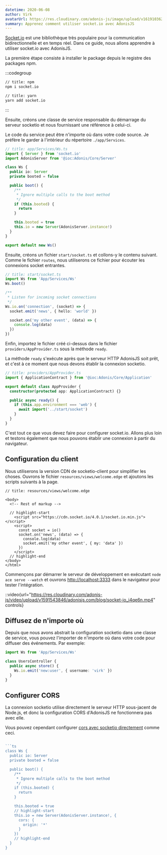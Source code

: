 ```yaml
---
datetime: 2020-06-08
author: Virk
avatarUrl: https://res.cloudinary.com/adonis-js/image/upload/v1619103621/adonisjs-authors-avatars/DYO4KUru_400x400_shujhw.jpg
summary: Apprenez comment utiliser socket.io avec AdonisJS
---
```


[Socket.io](https://socket.io/) est une bibliothèque très populaire pour la communication bidirectionnelle et en temps réel. Dans ce guide, nous allons apprendre à utiliser socket.io avec AdonisJS.

La première étape consiste à installer le package depuis le registre des packages npm.

:::codegroup

```sh
// title: npm
npm i socket.io
```

```sh
// title: yarn
yarn add socket.io
```
:::

Ensuite, créons une classe de service responsable du démarrage du serveur socketio et nous fournissant une référence à celui-ci.

Le code du service peut être n'importe où dans votre code source. Je préfère le garder à l'intérieur du répertoire `./app/Services`.

```ts
// title: app/Services/Ws.ts
import { Server } from 'socket.io'
import AdonisServer from '@ioc:Adonis/Core/Server'

class Ws {
  public io: Server
  private booted = false

  public boot() {
    /**
     * Ignore multiple calls to the boot method
     */
    if (this.booted) {
      return
    }

    this.booted = true
    this.io = new Server(AdonisServer.instance!)
  }
}

export default new Ws()
```

Ensuite, créons un fichier `start/socket.ts` et collons-y le contenu suivant. Comme le fichier `routes`, nous utiliserons ce fichier pour écouter les connexions socket entrantes.

```ts
// title: start/socket.ts
import Ws from 'App/Services/Ws'
Ws.boot()

/**
 * Listen for incoming socket connections
 */
Ws.io.on('connection', (socket) => {
  socket.emit('news', { hello: 'world' })

  socket.on('my other event', (data) => {
    console.log(data)
  })
})
```

Enfin, importez le fichier créé ci-dessus dans le fichier `providers/AppProvider.ts` sous la méthode `ready`.

La méthode `ready` s'exécute après que le serveur HTTP AdonisJS soit prêt, et c'est à ce moment que nous devons établir la connexion socketio.

```ts
// title: providers/AppProvider.ts
import { ApplicationContract } from '@ioc:Adonis/Core/Application'

export default class AppProvider {
  constructor(protected app: ApplicationContract) {}

  public async ready() {
    if (this.app.environment === 'web') {
      await import('../start/socket')
    }
  }
}
```

C'est tout ce que vous devez faire pour configurer socket.io. Allons plus loin et testons également que nous pouvons établir une connexion à partir du navigateur.

## Configuration du client
Nous utiliserons la version CDN de socketio-client pour simplifier les choses. Ouvrons le fichier `resources/views/welcome.edge` et ajoutons les scripts suivants à la page.

```edge
// title: resources/views/welcome.edge

<body>
  <!-- Rest of markup -->

  // highlight-start
    <script src="https://cdn.socket.io/4.0.1/socket.io.min.js"></script>
    <script>
      const socket = io()
      socket.on('news', (data) => {
        console.log(data)
        socket.emit('my other event', { my: 'data' })
      })
    </script>
  // highlight-end
</body>
</html>
```

Commençons par démarrer le serveur de développement en exécutant `node ace serve --watch` et ouvrons [http://localhost:3333](http://localhost:3333) dans le navigateur pour tester l'intégration.

::video{url="https://res.cloudinary.com/adonis-js/video/upload/v1591543846/adonisjs.com/blog/socket-io_i4qe6n.mp4" controls}

## Diffusez de n'importe où
Depuis que nous avons abstrait la configuration socketio dans une classe de service, vous pouvez l'importer de n'importe où dans votre code pour diffuser des événements. Par exemple:

```ts
import Ws from 'App/Services/Ws'

class UsersController {
  public async store() {
    Ws.io.emit('new:user', { username: 'virk' })
  }
}
```

## Configurer CORS
La connexion socketio utilise directement le serveur HTTP sous-jacent de Node.js, et donc la configuration CORS d'AdonisJS ne fonctionnera pas avec elle.

Vous pouvez cependant configurer [cors avec socketio directement](https://socket.io/docs/v4/handling-cors/) comme ceci.

```ts

```ts
class Ws {
  public io: Server
  private booted = false

  public boot() {
    /**
     * Ignore multiple calls to the boot method
     */
    if (this.booted) {
      return
    }

    this.booted = true
    // highlight-start
    this.io = new Server(AdonisServer.instance!, {
      cors: {
        origin: '*'
      }
    })
    // highlight-end
  }
}
```
